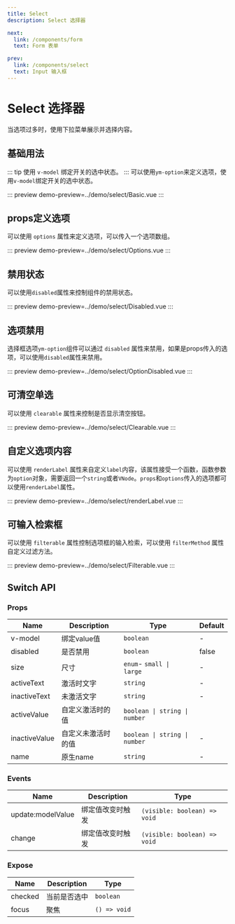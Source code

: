 ```yaml
---
title: Select
description: Select 选择器

next:
  link: /components/form
  text: Form 表单

prev:
  link: /components/select
  text: Input 输入框
---
```


# Select 选择器
当选项过多时，使用下拉菜单展示并选择内容。


## 基础用法
::: tip
使用 `v-model` 绑定开关的选中状态。
:::
可以使用`ym-option`来定义选项，使用`v-model`绑定开关的选中状态。

::: preview
demo-preview=../demo/select/Basic.vue
:::

## props定义选项
可以使用 `options` 属性来定义选项，可以传入一个选项数组。

::: preview
demo-preview=../demo/select/Options.vue
:::


## 禁用状态

可以使用`disabled`属性来控制组件的禁用状态。


::: preview
demo-preview=../demo/select/Disabled.vue
:::


## 选项禁用

选择框选项`ym-option`组件可以通过 `disabled` 属性来禁用，如果是props传入的选项，可以使用`disabled`属性来禁用。

::: preview
demo-preview=../demo/select/OptionDisabled.vue
:::

## 可清空单选

可以使用 `clearable` 属性来控制是否显示清空按钮。

::: preview
demo-preview=../demo/select/Clearable.vue
:::
## 自定义选项内容

可以使用 `renderLabel` 属性来自定义`label`内容，该属性接受一个函数，函数参数为`option`对象，需要返回一个`string`或者`VNode`。`props`和`options`传入的选项都可以使用`renderLabel`属性。

::: preview
demo-preview=../demo/select/renderLabel.vue
:::
## 可输入检索框

可以使用 `filterable` 属性控制选项框的输入检索，可以使用 `filterMethod` 属性自定义过滤方法。

::: preview
demo-preview=../demo/select/Filterable.vue
:::




## Switch API

### Props

| Name           | Description | Type                                                     | Default |
| -------------- | ----------- | -------------------------------------------------------- | ------- |
| v-model        | 绑定value值    | `boolean`                                                 | -       |
| disabled       | 是否禁用    | `boolean`                                                | false   |
| size      | 尺寸    | `enum`- `small \|  large`                                                | -  |
| activeText        | 激活时文字    | `string`                                                 | -   |
| inactiveText         | 未激活文字    | `string`                                                | -   |
| activeValue | 自定义激活时的值 | `boolean \| string \| number`      |
| inactiveValue     | 自定义未激活时的值        |  `boolean \| string \| number`          | -    |
| name   | 原生name    | `string`                                                 | -       |


### Events

| Name           | Description            | Type                         |
| -------------- | ---------------------- | ---------------------------- |
| update:modelValue | 绑定值改变时触发 | `(visible: boolean) => void` |
| change | 绑定值改变时触发 | `(visible: boolean) => void` |



### Expose

| Name | Description | Type         |
| ---- | ----------- | ------------ |
| checked | 当前是否选中        | `boolean` |
| focus | 聚焦        | `() => void` |
